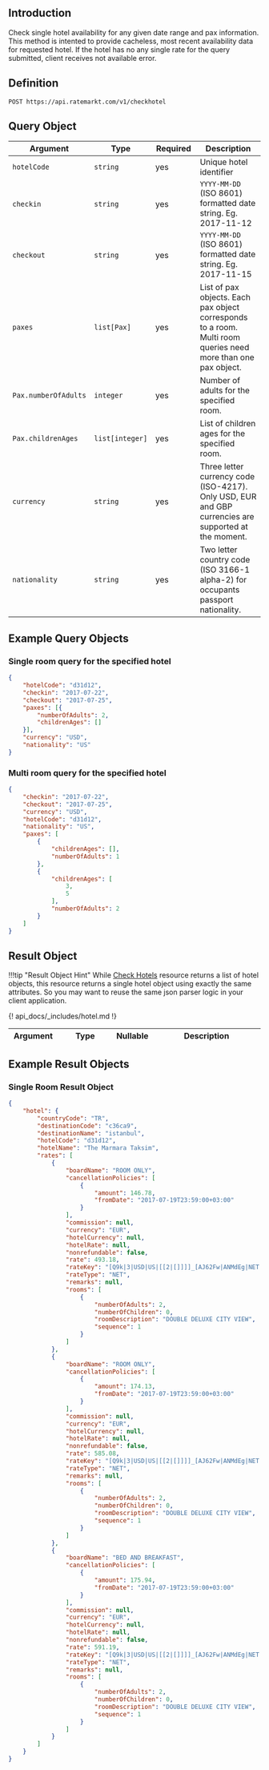 ## Introduction

Check single hotel availability for any given date range and pax information. This method is intented to provide cacheless, most recent availability data for requested hotel. If the hotel has no any single rate for the query submitted, client receives not available error.

## Definition

```
POST https://api.ratemarkt.com/v1/checkhotel
```

## Query Object

<table>
    <colgroup>
        <col width="20%">
        <col width="20%">
        <col width="20%">
        <col width="40%">
    </colgroup>
    <thead>
        <tr>
            <th>Argument</th>
            <th>Type</th>
            <th>Required</th>
            <th width="33%">Description</th>
        </tr>
    </thead>
    <tbody>
        <tr>
            <td><code>hotelCode</code></td>
            <td><code>string</code></td>
            <td>yes</td>
            <td>Unique hotel identifier</td>
        </tr>
        <tr>
            <td><code>checkin</code></td>
            <td><code>string</code></td>
            <td>yes</td>
            <td><code>YYYY-MM-DD</code> (ISO 8601) formatted date string. Eg. 2017-11-12</td>
        </tr>
        <tr>
            <td><code>checkout</code></td>
            <td><code>string</code></td>
            <td>yes</td>
            <td><code>YYYY-MM-DD</code> (ISO 8601) formatted date string. Eg. 2017-11-15</td>
        </tr>
        <tr>
            <td><code>paxes</code></td>
            <td><code>list[Pax]</code></td>
            <td>yes</td>
            <td>List of pax objects. Each pax object corresponds to a room. Multi room queries need more than one pax object.</td>
        </tr>
        <tr>
            <td><code>Pax.numberOfAdults</code></td>
            <td><code>integer</code></td>
            <td>yes</td>
            <td>Number of adults for the specified room.</td>
        </tr>
        <tr>
            <td><code>Pax.childrenAges</code></td>
            <td><code>list[integer]</code></td>
            <td>yes</td>
            <td>List of children ages for the specified room.</td>
        </tr>
        <tr>
            <td><code>currency</code></td>
            <td><code>string</code></td>
            <td>yes</td>
            <td>Three letter currency code (ISO-4217). Only USD, EUR and GBP currencies are supported at the moment.</td>
        </tr>
        <tr>
            <td><code>nationality</code></td>
            <td><code>string</code></td>
            <td>yes</td>
            <td>Two letter country code (ISO 3166-1 alpha-2) for occupants passport nationality.</td>
        </tr>
    </tbody>
</table>

## Example Query Objects

### Single room query for the specified hotel

```json
{
    "hotelCode": "d31d12",
    "checkin": "2017-07-22",
    "checkout": "2017-07-25",
    "paxes": [{
        "numberOfAdults": 2,
        "childrenAges": []
    }],
    "currency": "USD",
    "nationality": "US"
}
```

### Multi room query for the specified hotel

```json
{
    "checkin": "2017-07-22",
    "checkout": "2017-07-25",
    "currency": "USD",
    "hotelCode": "d31d12",
    "nationality": "US",
    "paxes": [
        {
            "childrenAges": [],
            "numberOfAdults": 1
        },
        {
            "childrenAges": [
                3,
                5
            ],
            "numberOfAdults": 2
        }
    ]
}
```

## Result Object

!!!tip "Result Object Hint"
    While [Check Hotels][1] resource returns a list of hotel objects, this resource returns a single hotel object using exactly the same attributes. So you may want to reuse the same json parser logic in your client application.

[1]: /api_docs/check_hotels.md

<table>
    <colgroup>
        <col width="20%">
        <col width="25%">
        <col width="5%">
        <col width="50%">
    </colgroup>
    <thead>
        <tr>
            <th>Argument</th>
            <th>Type</th>
            <th>Nullable</th>
            <th width="33%">Description</th>
        </tr>
    </thead>
    <tbody>
        {! api_docs/_includes/hotel.md !}
    </tbody>
</table>

## Example Result Objects

### Single Room Result Object

```json
{
    "hotel": {
        "countryCode": "TR",
        "destinationCode": "c36ca9",
        "destinationName": "istanbul",
        "hotelCode": "d31d12",
        "hotelName": "The Marmara Taksim",
        "rates": [
            {
                "boardName": "ROOM ONLY",
                "cancellationPolicies": [
                    {
                        "amount": 146.78,
                        "fromDate": "2017-07-19T23:59:00+03:00"
                    }
                ],
                "commission": null,
                "currency": "EUR",
                "hotelCurrency": null,
                "hotelRate": null,
                "nonrefundable": false,
                "rate": 493.18,
                "rateKey": "[Q9k|3|USD|US|[[2|[]]]]_[AJ62Fw|ANMdEg|NET|0|Prabrg|[jVOYrg|2|0]]",
                "rateType": "NET",
                "remarks": null,
                "rooms": [
                    {
                        "numberOfAdults": 2,
                        "numberOfChildren": 0,
                        "roomDescription": "DOUBLE DELUXE CITY VIEW",
                        "sequence": 1
                    }
                ]
            },
            {
                "boardName": "ROOM ONLY",
                "cancellationPolicies": [
                    {
                        "amount": 174.13,
                        "fromDate": "2017-07-19T23:59:00+03:00"
                    }
                ],
                "commission": null,
                "currency": "EUR",
                "hotelCurrency": null,
                "hotelRate": null,
                "nonrefundable": false,
                "rate": 585.08,
                "rateKey": "[Q9k|3|USD|US|[[2|[]]]]_[AJ62Fw|ANMdEg|NET|0|Prabrg|[jVOYrg|2|0]]",
                "rateType": "NET",
                "remarks": null,
                "rooms": [
                    {
                        "numberOfAdults": 2,
                        "numberOfChildren": 0,
                        "roomDescription": "DOUBLE DELUXE CITY VIEW",
                        "sequence": 1
                    }
                ]
            },
            {
                "boardName": "BED AND BREAKFAST",
                "cancellationPolicies": [
                    {
                        "amount": 175.94,
                        "fromDate": "2017-07-19T23:59:00+03:00"
                    }
                ],
                "commission": null,
                "currency": "EUR",
                "hotelCurrency": null,
                "hotelRate": null,
                "nonrefundable": false,
                "rate": 591.19,
                "rateKey": "[Q9k|3|USD|US|[[2|[]]]]_[AJ62Fw|ANMdEg|NET|0|5pyO3Q|[jVOYrg|2|0]]",
                "rateType": "NET",
                "remarks": null,
                "rooms": [
                    {
                        "numberOfAdults": 2,
                        "numberOfChildren": 0,
                        "roomDescription": "DOUBLE DELUXE CITY VIEW",
                        "sequence": 1
                    }
                ]
            }
        ]
    }
}
```